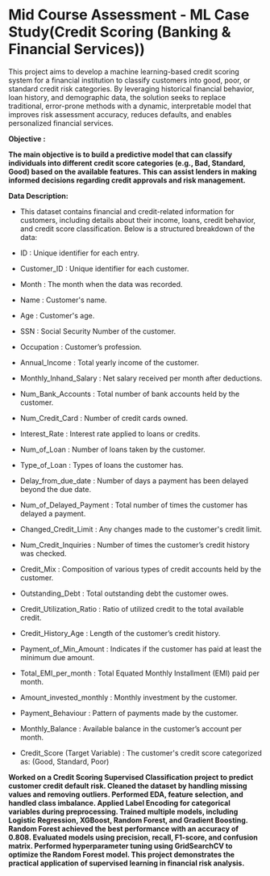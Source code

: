 # Mid Course Assessment - ML Case Study(Credit Scoring (Banking &amp; Financial Services))

This project aims to develop a machine learning-based credit scoring system for a financial institution to classify customers into good, poor, or standard credit risk categories. By leveraging historical financial behavior, loan history, and demographic data, the solution seeks to replace traditional, error-prone methods with a dynamic, interpretable model that improves risk assessment accuracy, reduces defaults, and enables personalized financial services.

**Objective :** 

**The main objective is to build a predictive model that can classify individuals into different credit score categories (e.g., Bad, Standard, Good) based on the available features. This can assist lenders in making informed decisions regarding credit approvals and risk management.**

**Data Description:** 

* This dataset contains financial and credit-related information for customers, including details about their income, loans, credit behavior, and credit score classification. Below is a structured breakdown of the data:

* ID : Unique identifier for each entry.

* Customer_ID : Unique identifier for each customer.

* Month : The month when the data was recorded.

* Name : Customer's name.

* Age : Customer's age.

* SSN : Social Security Number of the customer.

* Occupation : Customer’s profession.

* Annual_Income : Total yearly income of the customer.  

* Monthly_Inhand_Salary : Net salary received per month after deductions.

* Num_Bank_Accounts : Total number of bank accounts held by the customer.

* Num_Credit_Card : Number of credit cards owned.

* Interest_Rate : Interest rate applied to loans or credits.

* Num_of_Loan : Number of loans taken by the customer.

* Type_of_Loan : Types of loans the customer has.

* Delay_from_due_date : Number of days a payment has been delayed beyond the due date.

* Num_of_Delayed_Payment : Total number of times the customer has delayed a payment.

* Changed_Credit_Limit : Any changes made to the customer's credit limit.

* Num_Credit_Inquiries : Number of times the customer’s credit history was checked.

* Credit_Mix : Composition of various types of credit accounts held by the customer.

* Outstanding_Debt : Total outstanding debt the customer owes.

* Credit_Utilization_Ratio : Ratio of utilized credit to the total available credit.

* Credit_History_Age : Length of the customer’s credit history.

* Payment_of_Min_Amount : Indicates if the customer has paid at least the minimum due amount.

* Total_EMI_per_month : Total Equated Monthly Installment (EMI) paid per month.

* Amount_invested_monthly : Monthly investment by the customer.

* Payment_Behaviour : Pattern of payments made by the customer.

* Monthly_Balance : Available balance in the customer’s account per month.

* Credit_Score (Target Variable) : The customer's credit score categorized as: (Good, Standard, Poor)


**Worked on a Credit Scoring Supervised Classification project to predict customer credit default risk. Cleaned the dataset by handling missing values and removing outliers. Performed EDA, feature selection, and handled class imbalance. Applied Label Encoding for categorical variables during preprocessing. Trained multiple models, including Logistic Regression, XGBoost, Random Forest, and Gradient Boosting. Random Forest achieved the best performance with an accuracy of 0.808. Evaluated models using precision, recall, F1-score, and confusion matrix. Performed hyperparameter tuning using GridSearchCV to optimize the Random Forest model. This project demonstrates the practical application of supervised learning in financial risk analysis.**
